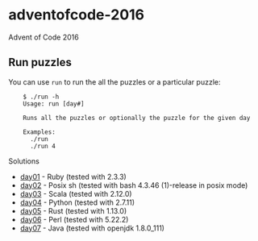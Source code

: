 # adventofcode-2016
Advent of Code 2016

## Run puzzles

You can use `run` to run the all the puzzles or a particular puzzle:

        $ ./run -h
        Usage: run [day#]

        Runs all the puzzles or optionally the puzzle for the given day

        Examples:
          ./run
          ./run 4

Solutions

* [day01](day01) - Ruby     (tested with 2.3.3)
* [day02](day02) - Posix sh (tested with bash 4.3.46 (1)-release in posix mode)
* [day03](day03) - Scala    (tested with 2.12.0)
* [day04](day04) - Python   (tested with 2.7.11)
* [day05](day05) - Rust     (tested with 1.13.0)
* [day06](day06) - Perl     (tested with 5.22.2)
* [day07](day07) - Java     (tested with openjdk 1.8.0_111)
